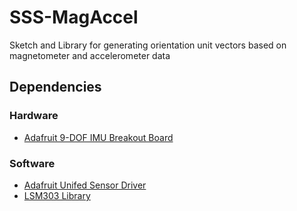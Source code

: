 # SSS-MagAccel
Sketch and Library for generating orientation unit vectors based on magnetometer and accelerometer data

## Dependencies
### Hardware
* [Adafruit 9-DOF IMU Breakout Board](https://www.adafruit.com/product/1714)
### Software
* [Adafruit Unifed Sensor Driver](https://github.com/adafruit/Adafruit_Sensor)
* [LSM303 Library](https://github.com/adafruit/Adafruit_LSM303DLHC)
